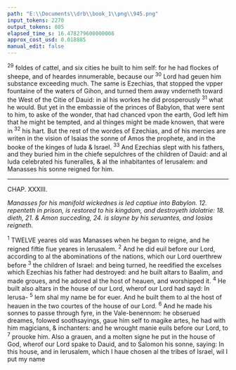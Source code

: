 ```yaml
---
path: "E:\\Documents\\drb\\book_1\\png\\945.png"
input_tokens: 2270
output_tokens: 805
elapsed_time_s: 16.478279600000008
approx_cost_usd: 0.018885
manual_edit: false
---
```

<sup>29</sup> foldes of cattel, and six cities he built to him self: for he had flockes of sheepe, and of heardes innumerable, because our <sup>30</sup> Lord had geuen him substance exceeding much. The same is Ezechias, that stopped the vpper fountaine of the waters of Gihon, and turned them away vnderneth toward the West of the Citie of Dauid: in al his workes he did prosperously <sup>31</sup> what he would. But yet in the embassie of the princes of Babylon, that were sent to him, to aske of the wonder, that had chanced vpon the earth, God left him that he might be tempted, and al thinges might be made knowen, that were in <sup>32</sup> his hart. But the rest of the wordes of Ezechias, and of his mercies are writen in the vision of Isaias the sonne of Amos the prophete, and in the booke of the kinges of Iuda & Israel. <sup>33</sup> And Ezechias slept with his fathers, and they buried him in the chiefe sepulchres of the children of Dauid: and al Iuda celebrated his funeralles, & al the inhabitantes of Ierusalem: and Manasses his sonne reigned for him.

<hr>

CHAP. XXXIII.

*Manasses for his manifold wickednes is led captiue into Babylon. 12. repenteth in prison, is restored to his kingdom, and destroyeth idolatrie: 18. dieth, 21. & Amon succeding, 24. is slayne by his seruantes, and Iosias reigneth.*

<sup>1</sup> TWELVE yeares old was Manasses when he began to reigne, and he reigned fiftie fiue yeares in Ierusalem. <sup>2</sup> And he did euil before our Lord, according to al the abominations of the nations, which our Lord ouerthrew before <sup>3</sup> the children of Israel: and being turned, he reedified the excelses which Ezechias his father had destroyed: and he built altars to Baalim, and made groues, and he adored al the host of heauen, and worshipped it. <sup>4</sup> He built also altars in the house of our Lord, wherof our Lord had sayd: In Ierusa- <sup>5</sup> lem shal my name be for euer. And he built them to al the host of heauen in the two courtes of the house of our Lord. <sup>6</sup> And he made his sonnes to passe through fyre, in the Vale-benennom: he obserued dreames, folowed soothsayings, gaue him self to magike artes, he had with him magicians, & inchanters: and he wrought manie euils before our Lord, to <sup>7</sup> prouoke him. Also a grauen, and a molten signe he put in the house of God, wherof our Lord spake to Dauid, and to Salomon his sonne, saying: In this house, and in Ierusalem, which I haue chosen al the tribes of Israel, wil I put my name

[^1]: a. Reg. 21.